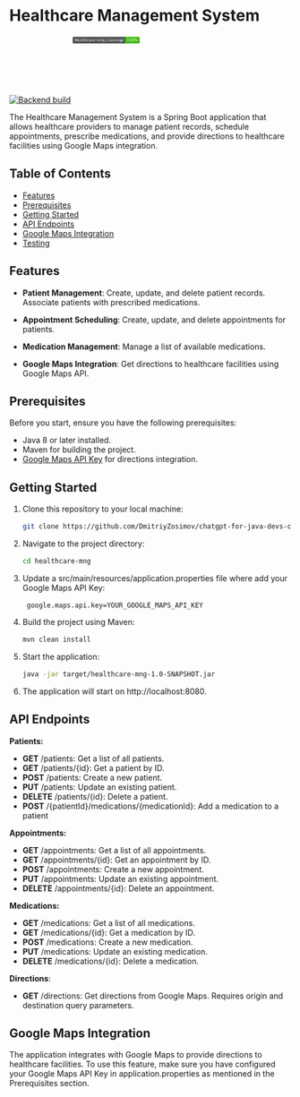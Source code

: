 # Healthcare Management System

[![Backend build](https://github.com/DmitriyZosimov/chatgpt-for-java-devs-course/actions/workflows/build.yaml/badge.svg)](https://github.com/DmitriyZosimov/chatgpt-for-java-devs-course/actions/workflows/build.yaml)
<svg fill="none" viewBox="0 0 120 120" width="120" height="120" xmlns="http://www.w3.org/2000/svg">
    <foreignObject width="100%" height="100%">
        <div xmlns="http://www.w3.org/1999/xhtml">
            <img alt="Coverage" src="https://github.com/DmitriyZosimov/chatgpt-for-java-devs-course/blob/master/.github/badges/task3-sr-coverage.svg"/>
        </div>
    </foreignObject>
</svg>

The Healthcare Management System is a Spring Boot application that allows healthcare providers to manage patient records, 
schedule appointments, prescribe medications, and provide directions to healthcare facilities using Google Maps integration.

## Table of Contents
- [Features](#features)
- [Prerequisites](#prerequisites)
- [Getting Started](#getting-started)
- [API Endpoints](#api-endpoints)
- [Google Maps Integration](#google-maps-integration)
- [Testing](#testing)

## Features

- **Patient Management**: Create, update, and delete patient records. Associate patients with prescribed medications.

- **Appointment Scheduling**: Create, update, and delete appointments for patients.

- **Medication Management**: Manage a list of available medications.

- **Google Maps Integration**: Get directions to healthcare facilities using Google Maps API.

## Prerequisites

Before you start, ensure you have the following prerequisites:

- Java 8 or later installed.
- Maven for building the project.
- [Google Maps API Key](https://developers.google.com/maps/gmp-get-started) for directions integration.

## Getting Started

1. Clone this repository to your local machine:

   ```bash
   git clone https://github.com/DmitriyZosimov/chatgpt-for-java-devs-course.git
   ```
2. Navigate to the project directory:

    ```bash
    cd healthcare-mng
    ```
   
3. Update a src/main/resources/application.properties file where add your Google Maps API Key:
    
   ```
    google.maps.api.key=YOUR_GOOGLE_MAPS_API_KEY
    ```
   
4. Build the project using Maven:
   ```bash
   mvn clean install
    ```
   
5. Start the application:
    ```bash
   java -jar target/healthcare-mng-1.0-SNAPSHOT.jar
   ```
6. The application will start on http://localhost:8080.

## API Endpoints

**Patients:**

* **GET** /patients: Get a list of all patients.
* **GET** /patients/{id}: Get a patient by ID.
* **POST** /patients: Create a new patient.
* **PUT** /patients: Update an existing patient.
* **DELETE** /patients/{id}: Delete a patient.
* **POST** /{patientId}/medications/{medicationId}: Add a medication to a patient

**Appointments:**

* **GET** /appointments: Get a list of all appointments.
* **GET** /appointments/{id}: Get an appointment by ID.
* **POST** /appointments: Create a new appointment.
* **PUT** /appointments: Update an existing appointment.
* **DELETE** /appointments/{id}: Delete an appointment.

**Medications:**

* **GET** /medications: Get a list of all medications.
* **GET** /medications/{id}: Get a medication by ID.
* **POST** /medications: Create a new medication.
* **PUT** /medications: Update an existing medication.
* **DELETE** /medications/{id}: Delete a medication.

**Directions**:

* **GET** /directions: Get directions from Google Maps. Requires origin and destination query parameters.

## Google Maps Integration
The application integrates with Google Maps to provide directions to healthcare facilities. To use this feature, make sure you have configured your Google Maps API Key in application.properties as mentioned in the Prerequisites section.



